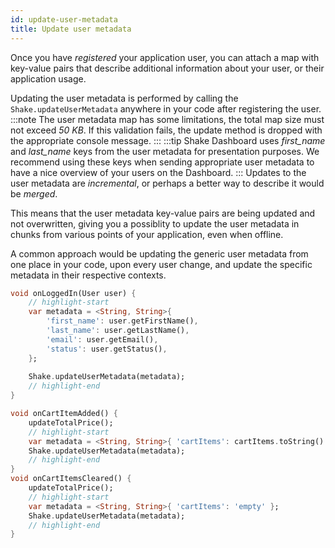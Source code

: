 ```yaml
---
id: update-user-metadata
title: Update user metadata
---
```


Once you have _registered_ your application user, you can attach a map with key-value pairs that describe 
additional information about your user, or their application usage.

Updating the user metadata is performed by calling the `Shake.updateUserMetadata` anywhere in your code after registering the user.
:::note
The user metadata map has some limitations, the total map size must not exceed _50 KB_. 
If this validation fails, the update method is dropped with the appropriate console message.
:::
:::tip
Shake Dashboard uses *first_name* and *last_name* keys from the user metadata for presentation purposes. 
We recommend using these keys when sending appropriate user metadata to have a nice overview of your users on the Dashboard.
:::
Updates to the user metadata are _incremental_, or perhaps a better way to describe it would be _merged_.

This means that the user metadata key-value pairs are being updated and not overwritten, giving you a possiblity to update
the user metadata in chunks from various points of your application, even when offline.

A common approach would be updating the generic user metadata from one place in your code, upon every user change, and update the specific metadata
in their respective contexts.
```dart title="main.dart"
void onLoggedIn(User user) {
    // highlight-start
    var metadata = <String, String>{
        'first_name': user.getFirstName(),
        'last_name': user.getLastName(),
        'email': user.getEmail(),
        'status': user.getStatus(),
    };
    
    Shake.updateUserMetadata(metadata);
    // highlight-end
}
```
```dart title="main.dart"
void onCartItemAdded() {
    updateTotalPrice();
    // highlight-start
    var metadata = <String, String>{ 'cartItems': cartItems.toString() };
    Shake.updateUserMetadata(metadata);
    // highlight-end
}
void onCartItemsCleared() {
    updateTotalPrice();
    // highlight-start
    var metadata = <String, String>{ 'cartItems': 'empty' };
    Shake.updateUserMetadata(metadata);
    // highlight-end
}
```
